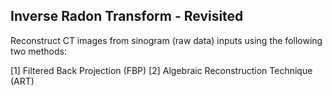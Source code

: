 ## Inverse Radon Transform - Revisited ##
Reconstruct CT images from sinogram (raw data) inputs using the following two methods:

[1] Filtered Back Projection (FBP)
[2] Algebraic Reconstruction Technique (ART)
